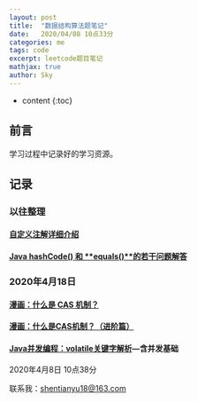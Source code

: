 ```yaml
---
layout: post
title:  "数据结构算法题笔记"
date:   2020/04/08 10点33分        
categories: me 
tags: code
excerpt: leetcode题目笔记
mathjax: true
author: Sky
---
```


* content
{:toc}

## 前言 ##
学习过程中记录好的学习资源。

## 记录

### 以往整理

#### [自定义注解详细介绍](https://blog.csdn.net/xsp_happyboy/article/details/80987484)

#### [**Java hashCode()** **和** **equals()****的若干问题解答**](https://www.cnblogs.com/skywang12345/p/3324958.html)

### 2020年4月18日

#### [漫画：什么是 CAS 机制？](https://mp.weixin.qq.com/s?__biz=MzIxMjE5MTE1Nw==&mid=2653192625&idx=1&sn=cbabbd806e4874e8793332724ca9d454&chksm=8c99f36bbbee7a7d169581dedbe09658d0b0edb62d2cbc9ba4c40f706cb678c7d8c768afb666&scene=21#wechat_redirect)

#### [漫画：什么是CAS机制？（进阶篇）](https://mp.weixin.qq.com/s/nRnQKhiSUrDKu3mz3vItWg)

#### [Java并发编程：volatile关键字解析](https://www.cnblogs.com/dolphin0520/p/3920373.html)—含并发基础







2020年4月8日 10点38分

联系我：shentianyu18@163.com









  


